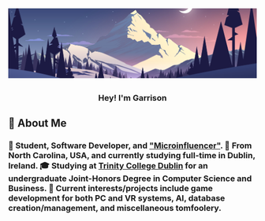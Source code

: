 <!-- Intro -->
<h1 align="center">
  <img src="Images/Banner.png">
</h1>
<h3 align="center">
  Hey! I'm Garrison
</h3>

<!-- About -->
<h2>💬 About Me</h2>
<h3>

  👋 Student, Software Developer, and ["Microinfluencer"](https://twitch.tv/lunaticginger7).
  💠 From North Carolina, USA, and currently studying full-time in Dublin, Ireland.
  🎓 Studying at [Trinity College Dublin](https://www.tcd.ie) for an undergraduate Joint-Honors Degree in Computer Science and Business.
    <!--💻 Currently employed by [Beast Philanthropy](https://beastphilanthropy.org) as a Software Engineer. -->
  🧠 Current interests/projects include game development for both PC and VR systems, AI, database creation/management, and miscellaneous tomfoolery.

</h3>